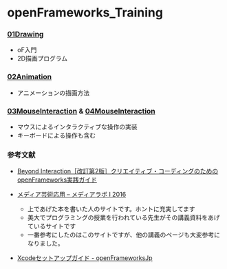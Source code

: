 # openFrameworks_Training
### [01Drawing](https://github.com/Wotipati/openFrameworksTraining/tree/master/01Drawing)
- oF入門  
- 2D描画プログラム  

### [02Animation](https://github.com/Wotipati/openFrameworksTraining/tree/master/02Animation)
- アニメーションの描画方法  

### [03MouseInteraction](https://github.com/Wotipati/openFrameworksTraining/tree/master/03MouseInteraction) & [04MouseInteraction](https://github.com/Wotipati/openFrameworksTraining/tree/master/04MouseInteraction2)
- マウスによるインタラクティブな操作の実装
- キーボードによる操作も含む


### 参考文献
- [Beyond Interaction［改訂第2版］クリエイティブ・コーディングのためのopenFrameworks実践ガイド](http://www.bnn.co.jp/books/3926/)
- [メディア芸術応用 – メディアラボ I 2016](http://yoppa.org/tau_media16)
  - 上であげた本を書いた人のサイトです。ホントに充実してます
  - 美大でプログラミングの授業を行われている先生がその講義資料をあげているサイトです
  - 一番参考にしたのはこのサイトですが、他の講義のページも大変参考になりました。

- [Xcodeセットアップガイド - openFrameworksJp](http://openframeworks.jp/setup/xcode/)

